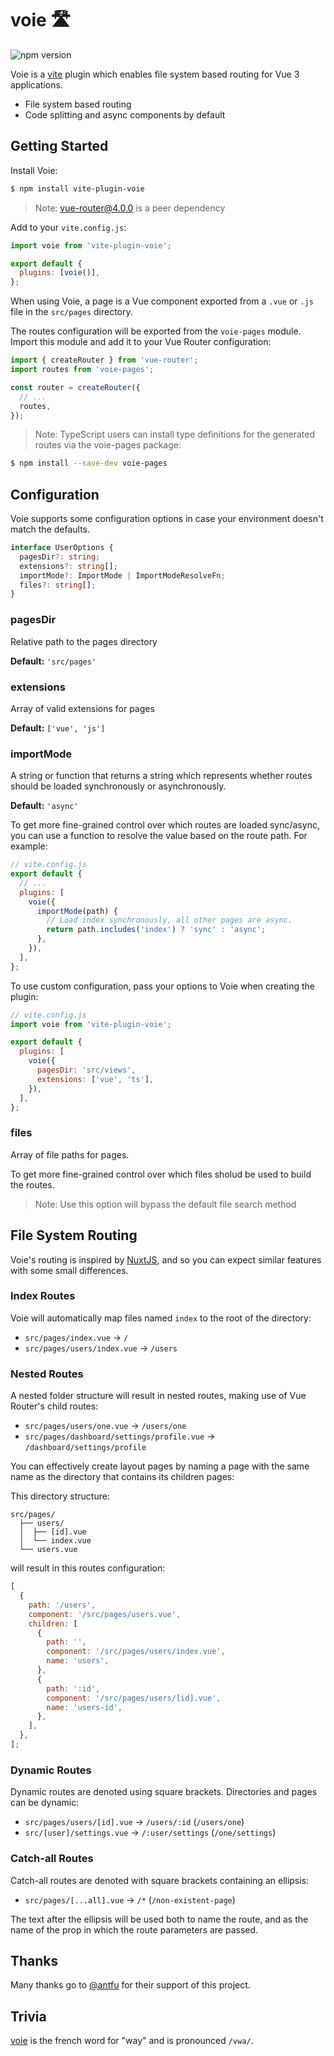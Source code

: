 # voie 🛣

![npm version](https://img.shields.io/npm/v/vite-plugin-voie)

Voie is a [vite](https://github.com/vitejs/vite) plugin which enables file system based routing for Vue 3 applications.

- File system based routing
- Code splitting and async components by default

## Getting Started

Install Voie:

```bash
$ npm install vite-plugin-voie
```

> Note: vue-router@4.0.0 is a peer dependency

Add to your `vite.config.js`:

```js
import voie from 'vite-plugin-voie';

export default {
  plugins: [voie()],
};
```

When using Voie, a page is a Vue component exported from a `.vue` or `.js` file in the `src/pages` directory.

The routes configuration will be exported from the `voie-pages` module. Import this module and add it to your Vue Router configuration:

```js
import { createRouter } from 'vue-router';
import routes from 'voie-pages';

const router = createRouter({
  // ...
  routes,
});
```

> Note: TypeScript users can install type definitions for the generated routes via the voie-pages package:

```bash
$ npm install --save-dev voie-pages
```

## Configuration

Voie supports some configuration options in case your environment doesn't match the defaults.

```ts
interface UserOptions {
  pagesDir?: string;
  extensions?: string[];
  importMode?: ImportMode | ImportModeResolveFn;
  files?: string[];
}
```

### pagesDir

Relative path to the pages directory

**Default:** `'src/pages'`

### extensions

Array of valid extensions for pages

**Default:** `['vue', 'js']`

### importMode

A string or function that returns a string which represents whether routes should be loaded synchronously or asynchronously.

**Default:** `'async'`

To get more fine-grained control over which routes are loaded sync/async, you can use a function to resolve the value based on the route path. For example:

```js
// vite.config.js
export default {
  // ...
  plugins: [
    voie({
      importMode(path) {
        // Load index synchronously, all other pages are async.
        return path.includes('index') ? 'sync' : 'async';
      },
    }),
  ],
};
```

To use custom configuration, pass your options to Voie when creating the plugin:

```js
// vite.config.js
import voie from 'vite-plugin-voie';

export default {
  plugins: [
    voie({
      pagesDir: 'src/views',
      extensions: ['vue', 'ts'],
    }),
  ],
};
```

### files

Array of file paths for pages.

To get more fine-grained control over which files sholud be used to build the routes.

> Note: Use this option will bypass the default file search method

## File System Routing

Voie's routing is inspired by [NuxtJS](https://nuxtjs.org/guides/features/file-system-routing), and so you can expect similar features with some small differences.

### Index Routes

Voie will automatically map files named `index` to the root of the directory:

- `src/pages/index.vue` -> `/`
- `src/pages/users/index.vue` -> `/users`

### Nested Routes

A nested folder structure will result in nested routes, making use of Vue Router's child routes:

- `src/pages/users/one.vue` -> `/users/one`
- `src/pages/dashboard/settings/profile.vue` -> `/dashboard/settings/profile`

You can effectively create layout pages by naming a page with the same name as the directory that contains its children pages:

This directory structure:

```
src/pages/
  ├── users/
  │  ├── [id].vue
  │  └── index.vue
  └── users.vue
```

will result in this routes configuration:

```js
[
  {
    path: '/users',
    component: '/src/pages/users.vue',
    children: [
      {
        path: '',
        component: '/src/pages/users/index.vue',
        name: 'users',
      },
      {
        path: ':id',
        component: '/src/pages/users/[id].vue',
        name: 'users-id',
      },
    ],
  },
];
```

### Dynamic Routes

Dynamic routes are denoted using square brackets. Directories and pages can be dynamic:

- `src/pages/users/[id].vue` -> `/users/:id` (`/users/one`)
- `src/[user]/settings.vue` -> `/:user/settings` (`/one/settings`)

### Catch-all Routes

Catch-all routes are denoted with square brackets containing an ellipsis:

- `src/pages/[...all].vue` -> `/*` (`/non-existent-page`)

The text after the ellipsis will be used both to name the route, and as the name of the prop in which the route parameters are passed.

## Thanks

Many thanks go to [@antfu](https://github.com/antfu) for their support of this project.

## Trivia

[voie](https://en.wiktionary.org/wiki/voie) is the french word for "way" and is pronounced `/vwa/`.
